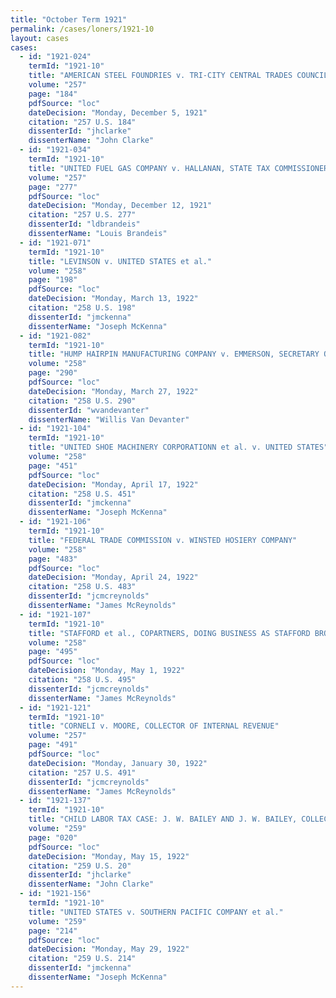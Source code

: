 ```yaml
---
title: "October Term 1921"
permalink: /cases/loners/1921-10
layout: cases
cases:
  - id: "1921-024"
    termId: "1921-10"
    title: "AMERICAN STEEL FOUNDRIES v. TRI-CITY CENTRAL TRADES COUNCIL et al."
    volume: "257"
    page: "184"
    pdfSource: "loc"
    dateDecision: "Monday, December 5, 1921"
    citation: "257 U.S. 184"
    dissenterId: "jhclarke"
    dissenterName: "John Clarke"
  - id: "1921-034"
    termId: "1921-10"
    title: "UNITED FUEL GAS COMPANY v. HALLANAN, STATE TAX COMMISSIONER OF THE STATE OF WEST VIRGINIA, et al."
    volume: "257"
    page: "277"
    pdfSource: "loc"
    dateDecision: "Monday, December 12, 1921"
    citation: "257 U.S. 277"
    dissenterId: "ldbrandeis"
    dissenterName: "Louis Brandeis"
  - id: "1921-071"
    termId: "1921-10"
    title: "LEVINSON v. UNITED STATES et al."
    volume: "258"
    page: "198"
    pdfSource: "loc"
    dateDecision: "Monday, March 13, 1922"
    citation: "258 U.S. 198"
    dissenterId: "jmckenna"
    dissenterName: "Joseph McKenna"
  - id: "1921-082"
    termId: "1921-10"
    title: "HUMP HAIRPIN MANUFACTURING COMPANY v. EMMERSON, SECRETARY OF STATE OF THE STATE OF ILLINOIS"
    volume: "258"
    page: "290"
    pdfSource: "loc"
    dateDecision: "Monday, March 27, 1922"
    citation: "258 U.S. 290"
    dissenterId: "wvandevanter"
    dissenterName: "Willis Van Devanter"
  - id: "1921-104"
    termId: "1921-10"
    title: "UNITED SHOE MACHINERY CORPORATIONN et al. v. UNITED STATES"
    volume: "258"
    page: "451"
    pdfSource: "loc"
    dateDecision: "Monday, April 17, 1922"
    citation: "258 U.S. 451"
    dissenterId: "jmckenna"
    dissenterName: "Joseph McKenna"
  - id: "1921-106"
    termId: "1921-10"
    title: "FEDERAL TRADE COMMISSION v. WINSTED HOSIERY COMPANY"
    volume: "258"
    page: "483"
    pdfSource: "loc"
    dateDecision: "Monday, April 24, 1922"
    citation: "258 U.S. 483"
    dissenterId: "jcmcreynolds"
    dissenterName: "James McReynolds"
  - id: "1921-107"
    termId: "1921-10"
    title: "STAFFORD et al., COPARTNERS, DOING BUSINESS AS STAFFORD BROTHERS, et al. v. WALLACE, SECRETARY OF AGRICULTURE, et al."
    volume: "258"
    page: "495"
    pdfSource: "loc"
    dateDecision: "Monday, May 1, 1922"
    citation: "258 U.S. 495"
    dissenterId: "jcmcreynolds"
    dissenterName: "James McReynolds"
  - id: "1921-121"
    termId: "1921-10"
    title: "CORNELI v. MOORE, COLLECTOR OF INTERNAL REVENUE"
    volume: "257"
    page: "491"
    pdfSource: "loc"
    dateDecision: "Monday, January 30, 1922"
    citation: "257 U.S. 491"
    dissenterId: "jcmcreynolds"
    dissenterName: "James McReynolds"
  - id: "1921-137"
    termId: "1921-10"
    title: "CHILD LABOR TAX CASE: J. W. BAILEY AND J. W. BAILEY, COLLECTOR OF INTERNAL REVENUE FOR THE DISTRICT OF NORTH CAROLINA, v. DREXEL FURNITURE COMPANY"
    volume: "259"
    page: "020"
    pdfSource: "loc"
    dateDecision: "Monday, May 15, 1922"
    citation: "259 U.S. 20"
    dissenterId: "jhclarke"
    dissenterName: "John Clarke"
  - id: "1921-156"
    termId: "1921-10"
    title: "UNITED STATES v. SOUTHERN PACIFIC COMPANY et al."
    volume: "259"
    page: "214"
    pdfSource: "loc"
    dateDecision: "Monday, May 29, 1922"
    citation: "259 U.S. 214"
    dissenterId: "jmckenna"
    dissenterName: "Joseph McKenna"
---
```

